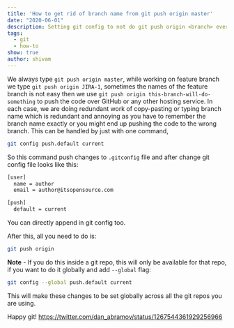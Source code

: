 ```yaml
---
title: 'How to get rid of branch name from git push origin master'
date: "2020-06-01"
description: Setting git config to not do git push origin <branch> every time
tags:
  - git
  - how-to
show: true
author: shivam
---
```


We always type `git push origin master`, while working on feature branch we type `git push origin JIRA-1`, sometimes the names of the feature branch is not easy then we use `git push origin this-branch-will-do-something` to push the code over GitHub or any other hosting service. In each case, we are doing redundant work of copy-pasting or typing branch name which is redundant and annoying as you have to remember the branch name exactly or you might end up pushing the code to the wrong branch. This can be handled by just with one command,

```bash
git config push.default current
```

So this command push changes to `.gitconfig` file and after change git config file looks like this:

```bash
[user]
  name = author
  email = author@itsopensource.com

[push]
  default = current
```

You can directly append in git config too.

After this, all you need to do is:

```bash
git push origin
```


**Note** - If you do this inside a git repo, this will only be available for that repo, if you want to do it globally and add ``--global`` flag:

```bash
git config --global push.default current
```


This will make these changes to be set globally across all the git repos you are using.

Happy git!
https://twitter.com/dan_abramov/status/1267544361929256966